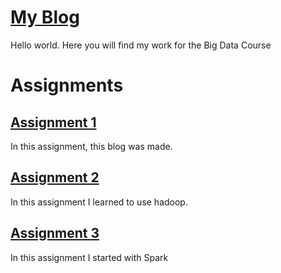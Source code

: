 # [My Blog](https://rubigdata.github.io/bigdata-blog-2019-Jvdjvdjvd/)
Hello world. Here you will find my work for the Big Data Course

# Assignments
## [Assignment 1](https://github.com/rubigdata/bigdata-blog-2019-Jvdjvdjvd/blob/master/Assignment1.md) 
In this assignment, this blog was made.

##  [Assignment 2](https://github.com/rubigdata/bigdata-blog-2019-Jvdjvdjvd/blob/master/assignment2.md)
In this assignment I learned to use hadoop.

##  [Assignment 3 ](https://github.com/rubigdata/bigdata-blog-2019-Jvdjvdjvd/blob/master/assignment3.md)
In this assignment I started with Spark
